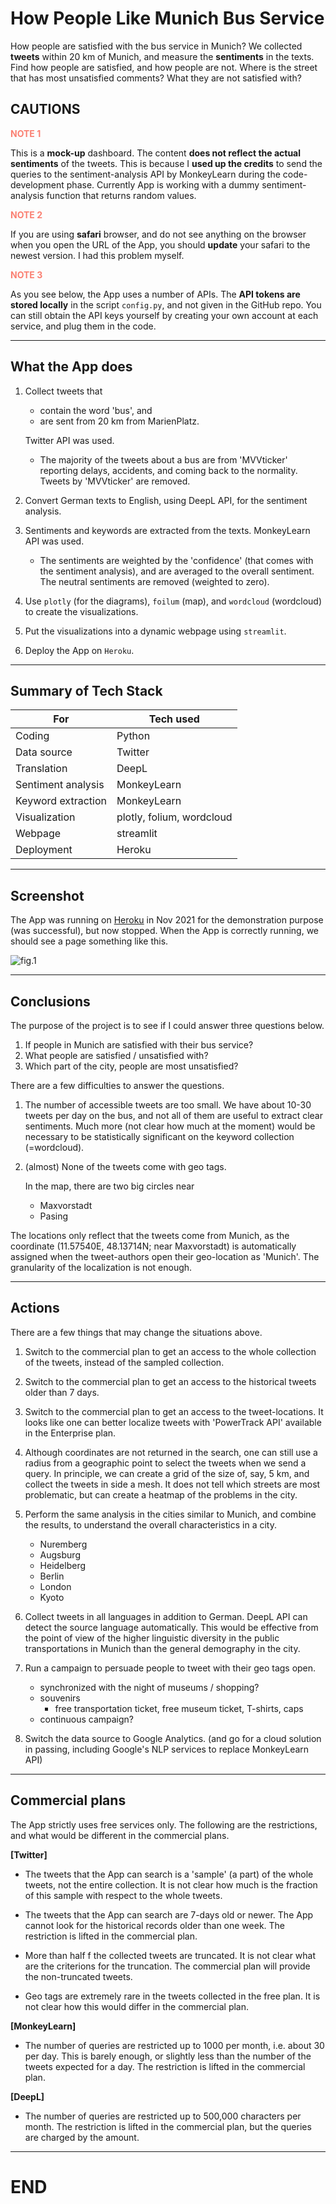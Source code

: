 
# How People Like Munich Bus Service

How people are satisfied with the bus service in Munich? We collected
**tweets** within 20 km of Munich, and measure the **sentiments** in
the texts.  Find how people are satisfied, and how people are
not. Where is the street that has most unsatisfied comments? What they
are not satisfied with?

## CAUTIONS

<b style="color:salmon">NOTE 1 </b> 

This is a **mock-up** dashboard. The content **does not reflect the
actual sentiments** of the tweets. This is because I **used up the
credits** to send the queries to the sentiment-analysis API by
MonkeyLearn during the code-development phase. Currently App is
working with a dummy sentiment-analysis function that returns random
values.

<b style="color:salmon">NOTE 2 </b> 

If you are using **safari** browser, and do not see anything on the
browser when you open the URL of the App, you should **update** your
safari to the newest version. I had this problem myself.


<b style="color:salmon">NOTE 3 </b> 

As you see below, the App uses a number of APIs. The **API tokens are
stored locally** in the script `config.py`, and not given in the
GitHub repo. You can still obtain the API keys yourself by creating
your own account at each service, and plug them in the code.

-----------------------------------------------------------------
## What the App does

1. Collect tweets that

   - contain the word 'bus', and 
   - are sent from 20 km from MarienPlatz. 

   Twitter API was used.

   - The majority of the tweets about a bus are from 'MVVticker'
     reporting delays, accidents, and coming back to the
     normality. Tweets by 'MVVticker' are removed.


2. Convert German texts to English, using DeepL API, for the sentiment
   analysis.


3. Sentiments and keywords are extracted from the texts. MonkeyLearn
   API was used.

   - The sentiments are weighted by the 'confidence' (that comes with
     the sentiment analysis), and are averaged to the overall
     sentiment. The neutral sentiments are removed (weighted to zero).


4. Use `plotly` (for the diagrams), `foilum` (map), and `wordcloud`
   (wordcloud) to create the visualizations.

5. Put the visualizations into a dynamic webpage using `streamlit`.

6. Deploy the App on `Heroku`. 

-----------------------------------------------------------------
## Summary of Tech Stack

| For                           | Tech used                   | 
|-------------------------------|-----------------------------|
|Coding                         | Python                      |
|Data source                    | Twitter                     |   
|Translation                    | DeepL                       |   
|Sentiment analysis             | MonkeyLearn                 |   
|Keyword extraction             | MonkeyLearn                 |   
|Visualization                  | plotly, folium, wordcloud   |
|Webpage                        | streamlit                   |   
|Deployment                     | Heroku                      |   

-----------------------------------------------------------------
## Screenshot

The App was running on
[Heroku](https://pacific-wave-32478.herokuapp.com) in Nov 2021 for the
demonstration purpose (was successful), but now stopped. When the App
is correctly running, we should see a page something like this.

![fig.1](./images/screen_shot.png)

---------------------------------------------------------------
## Conclusions

The purpose of the project is to see if I could answer three questions
below.

1. If people in Munich are satisfied with their bus service?
2. What people are satisfied / unsatisfied with?
3. Which part of the city, people are most unsatisfied?

There are a few difficulties to answer the questions. 

1. The number of accessible tweets are too small. We have about 10-30
   tweets per day on the bus, and not all of them are useful to
   extract clear sentiments. Much more (not clear how much at the
   moment) would be necessary to be statistically significant on the
   keyword collection (=wordcloud).
   

2. (almost) None of the tweets come with geo tags.

   In the map, there are two big circles near
      - Maxvorstadt
      - Pasing

  The locations only reflect that the tweets come from Munich, as the
  coordinate (11.57540E, 48.13714N; near Maxvorstadt) is automatically
  assigned when the tweet-authors open their geo-location as
  'Munich'. The granularity of the localization is not enough.

-----------------------------------------------------------------
## Actions 

There are a few things that may change the situations above.

1. Switch to the commercial plan to get an access to the whole
   collection of the tweets, instead of the sampled collection.

2. Switch to the commercial plan to get an access to the historical
   tweets older than 7 days.

3. Switch to the commercial plan to get an access to the
   tweet-locations. It looks like one can better localize tweets with
   'PowerTrack API' available in the Enterprise plan.

4. Although coordinates are not returned in the search, one can still
   use a radius from a geographic point to select the tweets when we
   send a query. In principle, we can create a grid of the size of,
   say, 5 km, and collect the tweets in side a mesh. It does not tell
   which streets are most problematic, but can create a heatmap
   of the problems in the city. 

5. Perform the same analysis in the cities similar to Munich, and
   combine the results, to understand the overall characteristics in a
   city.

   - Nuremberg
   - Augsburg
   - Heidelberg
   - Berlin
   - London
   - Kyoto

6. Collect tweets in all languages in addition to German. DeepL API can
   detect the source language automatically. This would be effective
   from the point of view of the higher linguistic diversity in the
   public transportations in Munich than the general demography in the
   city.


7. Run a campaign to persuade people to tweet with their geo tags
   open.

   - synchronized with the night of museums / shopping?
   - souvenirs
     + free transportation ticket, free museum ticket, T-shirts, caps
   - continuous campaign?

8. Switch the data source to Google Analytics.
   (and go for a cloud solution in passing, including Google's NLP
   services to replace MonkeyLearn API)

-----------------------------------------------------------------
## Commercial plans

   The App strictly uses free services only. The following are the
   restrictions, and what would be different in the commercial
   plans.

   **[Twitter]**

   - The tweets that the App can search is a 'sample' (a part) of the
     whole tweets, not the entire collection. It is not clear how much
     is the fraction of this sample with respect to the whole tweets.

   - The tweets that the App can search are 7-days old or newer. The
     App cannot look for the historical records older than one week.
     The restriction is lifted in the commercial plan.

   - More than half f the collected tweets are truncated. It is not
     clear what are the criterions for the truncation. The commercial
     plan will provide the non-truncated tweets.

   - Geo tags are extremely rare in the tweets collected in the free
     plan. It is not clear how this would differ in the commercial
     plan.
   
   **[MonkeyLearn]**
   
   - The number of queries are restricted up to 1000 per month, i.e.
     about 30 per day. This is barely enough, or slightly less than
     the number of the tweets expected for a day. The restriction is
     lifted in the commercial plan.

   **[DeepL]**

   - The number of queries are restricted up to 500,000 characters
     per month. The restriction is lifted in the commercial plan,
     but the queries are charged by the amount. 


-----------------------------------------------------------------
# END
